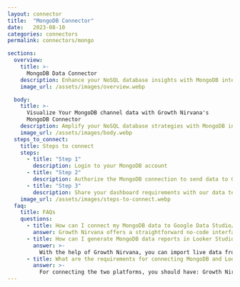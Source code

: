 ```yaml
---
layout: connector
title:  "MongoDB Connector"
date:   2023-08-10
categories: connectors
permalink: connectors/mongo

sections:
  overview:
    title: >-
      MongoDB Data Connector
    description: Enhance your NoSQL database insights with MongoDB integration. Seamlessly merge MongoDB database data with Looker Studio's analytical capabilities, unlocking insights that shape database performance, optimization strategies, and operational excellence.
    image_url: /assets/images/overview.webp

  body:
    title: >-
      Visualize Your MongoDB channel data with Growth Nirvana's
      MongoDB Connector
    description: Amplify your NoSQL database strategies with MongoDB insights integrated into Looker Studio.
    image_url: /assets/images/body.webp
  steps_to_connect:
    title: Steps to connect
    steps:
      - title: "Step 1"
        description: Login to your MongoDB account
      - title: "Step 2"
        description: Authorize the MongoDB connection to send data to Growth Nirvana
      - title: "Step 3"
        description: Share your dashboard requirements with our data team. We will build the report for you.
    image_url: /assets/images/steps-to-connect.webp
  faq:
    title: FAQs
    questions:
      - title: How can I connect my MongoDB data to Google Data Studio/Looker Studio?
        answer: Growth Nirvana offers a straightforward no-code interface to connect to MongoDB data sources.
      - title: How can I generate MongoDB data reports in Looker Studio?
        answer: >-
          With the help of Growth Nirvana, you can import live data from MongoDB into Looker Studio. These data can be viewed in charts, tables, and dashboards to generate branded reports that can be shared instantly.
      - title: What are the requirements for connecting MongoDB and Looker Studio?
        answer: >-
          For connecting the two platforms, you should have: Growth Nirvana Account and MongoDB Ads Account
---
```

